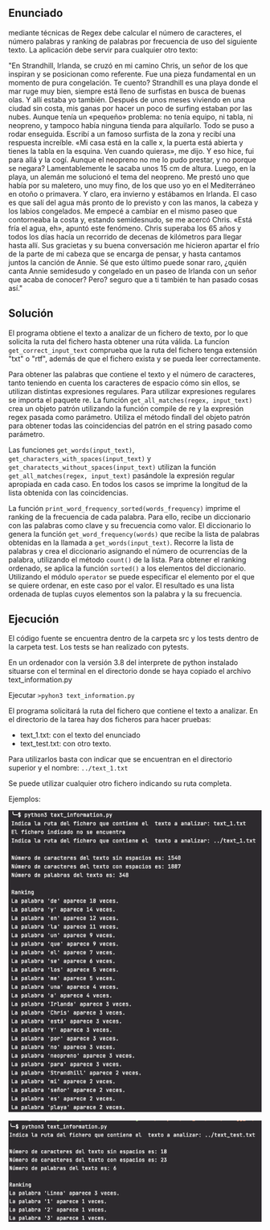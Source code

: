 ## Enunciado
mediante técnicas de Regex debe
calcular el número de caracteres, el número palabras y ranking de palabras por frecuencia de uso
del siguiente texto. La aplicación debe servir para cualquier otro texto:

"En Strandhill, Irlanda, se cruzó en mi camino Chris, un señor de los que inspiran y se posicionan como
referente. Fue una pieza fundamental en un momento de pura congelación. Te cuento?
Strandhill es una playa donde el mar ruge muy bien, siempre está lleno de surfistas en busca de buenas
olas. Y allí estaba yo también. Después de unos meses viviendo en una ciudad sin costa, mis ganas por
hacer un poco de surfing estaban por las nubes. Aunque tenía un «pequeño» problema: no tenía equipo,
ni tabla, ni neopreno, y tampoco había ninguna tienda para alquilarlo.
Todo se puso a rodar enseguida. Escribí a un famoso surfista de la zona y recibí una respuesta
increíble. «Mi casa está en la calle x, la puerta está abierta y tienes la tabla en la esquina. Ven cuando
quieras», me dijo. Y eso hice, fui para allá y la cogí. Aunque el neopreno no me lo pudo prestar, y no
porque se negara? Lamentablemente le sacaba unos 15 cm de altura. Luego, en la playa, un alemán me
solucionó el tema del neopreno. Me prestó uno que había por su maletero, uno muy fino, de los que uso
yo en el Mediterráneo en otoño o primavera. Y claro, era invierno y estábamos en Irlanda.
El caso es que salí del agua más pronto de lo previsto y con las manos, la cabeza y los labios
congelados. Me empecé a cambiar en el mismo paseo que contorneaba la costa y, estando
semidesnudo, se me acercó Chris. «Está fría el agua, eh», apuntó este fenómeno.
Chris superaba los 65 años y todos los días hacía un recorrido de decenas de kilómetros para llegar
hasta allí. Sus gracietas y su buena conversación me hicieron apartar el frío de la parte de mi cabeza que
se encarga de pensar, y hasta cantamos juntos la canción de Annie.
Sé que esto último puede sonar raro, ¿quién canta Annie semidesudo y congelado en un paseo de
Irlanda con un señor que acaba de conocer? Pero? seguro que a ti también te han pasado cosas así."

## Solución

El programa obtiene el texto a analizar de un fichero de texto, por lo que solicita la ruta del fichero hasta obtener una rúta válida. La funcíon `get_correct_input_text` comprueba que la ruta del fichero tenga extensión "txt" o "rtf", además de que el fichero exista y se pueda leer correctamente.

Para obtener las palabras que contiene el texto y el número de caracteres, tanto teniendo en cuenta los caracteres de espacio cómo sin ellos, se utilizan distintas expresiones regulares. 
Para utilizar expresiones regulares se importa el paquete re. La función `get_all_matches(regex, input_text)` crea un objeto patrón utilizando la función compile de re y la expresión regex pasada como parámetro. Utiliza el método findall del objeto patrón para obtener todas las coincidencias del patrón en el string pasado como parámetro.

Las funciones `get_words(input_text)`, `get_characters_with_spaces(input_text)` y `get_charatects_without_spaces(input_text)` utilizan la función `get_all_matches(regex, input_text)` pasándole la expresión regular apropiada en cada caso. En todos los casos se imprime la longitud de la lista obtenida con las coincidencias.

La función `print_word_frequency_sorted(words_frequency)` imprime el ranking de la frecuencia de cada palabra. Para ello, recibe un diccionario con las palabras como clave y su frecuencia como valor. El diccionario lo genera la función `get_word_frequency(words)` que recibe la lista de palabras obtenidas en la llamada a `get_words(input_text)`. Recorre la lista de palabras y crea el diccionario asignando el número de ocurrencias de la palabra, utilizando el método `count()` de la lista.
Para obtener el ranking ordenado, se aplica la función `sorted()` a los elementos del diccionario. Utilizando el módulo `operator` se puede especificar el elemento por el que se quiere ordenar, en este caso por el valor. El resultado es una lista ordenada de tuplas cuyos elementos son la palabra y la su frecuencia.


## Ejecución

El código fuente se encuentra dentro de la carpeta src y los tests dentro de la carpeta test.
Los tests se han realizado con pytests.

En un ordenador con la versión 3.8 del interprete de python instalado situarse con el terminal en el directorio donde se haya copiado el archivo text_information.py

Ejecutar `>pyhon3 text_information.py` 

El programa solicitará la ruta del fichero que contiene el texto a analizar.
En el directorio de la tarea hay dos ficheros para hacer pruebas: 
 * text_1.txt: con el texto del enunciado
 * text_test.txt: con otro texto.

Para utilizarlos basta con indicar que se encuentran en el directorio superior y el nombre: `../text_1.txt`

Se puede utilizar cualquier otro fichero indicando su ruta completa.


Ejemplos:

![Ejemplo_1](img/text_information_ejemplo_1.png)

![Ejemplo_2](img/text_information_ejemplo_2.png)